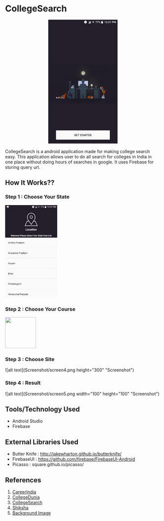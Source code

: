 # CollegeSearch
 <div align="center">
 <img src="Screenshot/screen1.png" height="400">
</div>

CollegeSearch is a android application made for making college search easy. This application allows user to do all search for
colleges in India in one place without doing hours of searches in google. It uses Firebase for storing query url.

## How It Works??

### Step 1 : Choose Your State 

<img src="Screenshot/screen2.png" height="300">

### Step 2 : Choose Your Course
<img src="https://github.com/shubhamR1997/CollegeSearch/tree/master/Screenshot/screen3.png" width="100" height="100">

### Step 3 : Choose Site
![alt text](Screenshot/screen4.png  height="300" "Screenshot")


### Step 4 : Result
![alt text](Screenshot/screen5.png width="100" height="100" "Screenshot")


## Tools/Technology Used
  
  * Android Studio
  * Firebase 
    
## External Libraries Used
   
  * Butter Knife : http://jakewharton.github.io/butterknife/
  * FirebaseUI : https://github.com/firebase/FirebaseUI-Android
  * Picasso : square.github.io/picasso/
   
## References

  1. [CareerIndia](https://www.careerindia.com) 
  2. [CollegeDunia](https://collegedunia.com)
  3. [CollegeSearch](https://www.collegesearch.in)
  4. [Shiksha](https://www.shiksha.com)
  5. [Background Image](https://wall.alphacoders.com/big.php?i=480421)
 
           

